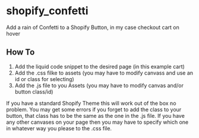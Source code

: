 # shopify_confetti
Add a rain of Confetti to a Shopify Button, in my case checkout cart on hover

## How To

1. Add the liquid code snippet to the desired page (in this example cart)
2. Add the .css filke to assets (you may have to modify canvass and use an id or class for selecting)
3. Add the .js file to you Assets (you may have to modify canvas and/or button class/id)

If you have a standard Shopify Theme this will work out of the box no problem. You may get some errors if you forget to add the class to your button, that class has to be the same as the one in the .js file. If you have any other canvases on your page then you may have to specify which one in whatever way you please to the .css file.
